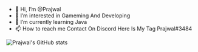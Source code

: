- 👋 Hi, I’m @Prajwal
- 👀 I’m interested in Gameming And Developing 
- 🌱 I’m currently learning Java
- 📫 How to reach me Contact On Discord Here Is My Tag Prajwal#3484







![Prajwal's GitHub stats](https://github-readme-stats.vercel.app/api?username=Prajwal433&show_icons=true&theme=onedark)
